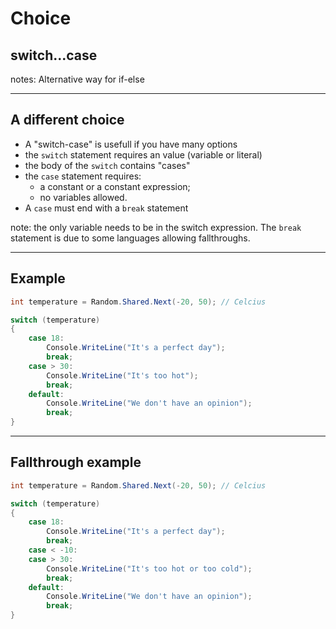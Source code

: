 # Choice
## switch...case

<!-- .slide: data-background-image="images/C05/jowita-jelenska-mp4ZJi-Uv9Q-unsplash.jpg" -->

notes: Alternative way for if-else

---

## A different choice

- A "switch-case" is usefull if you have many options
- the `switch` statement requires an value (variable or literal)
- the body of the `switch` contains "cases"
- the `case` statement requires:
  - a constant or a constant expression;
  - no variables allowed.
- A `case` must end with a `break` statement

note: the only variable needs to be in the switch expression. The `break` statement is due to some languages allowing fallthroughs.

--- 

## Example

```csharp [|3|4,14|5-7|8-10|11-14]
int temperature = Random.Shared.Next(-20, 50); // Celcius

switch (temperature)
{
    case 18:
        Console.WriteLine("It's a perfect day");
        break;
    case > 30:
        Console.WriteLine("It's too hot");
        break;
    default:
        Console.WriteLine("We don't have an opinion");
        break;
}
```

---

## Fallthrough example

```csharp [8-11]
int temperature = Random.Shared.Next(-20, 50); // Celcius

switch (temperature)
{
    case 18:
        Console.WriteLine("It's a perfect day");
        break;
    case < -10:
    case > 30:
        Console.WriteLine("It's too hot or too cold");
        break;
    default:
        Console.WriteLine("We don't have an opinion");
        break;
}
```